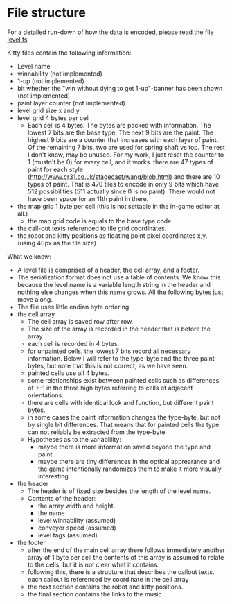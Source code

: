 
# File structure

For a detailed run-down of how the data is encoded, please read the 
file [level.ts](../src/level.ts)

Kitty files contain the following information:
- Level name
- winnability (not implemented)
- 1-up (not implemented)
- bit whether the "win without dying to get 1-up"-banner has been shown (not implemented)
- paint layer counter (not implemented)
- level grid size x and y
- level grid 4 bytes per cell
    - Each cell is 4 bytes. The bytes are packed
      with information. The lowest 7 bits are the base type. The next 9 bits are
      the paint. The highest 9 bits are a counter that increases with each layer
      of paint. Of the remaining 7 bits, two are used for spring shaft vs top.
      The rest I don't know, may be unused.
      For my work, I just reset the counter to 1 (mustn't be 0) for every cell,
      and it works.
      there are 47 types of paint for each style
      (http://www.cr31.co.uk/stagecast/wang/blob.html) and there are 10 types of
      paint. That is 470 tiles to encode in only 9 bits which have 512
      possibilities (511 actually since 0 is no paint).
      There would not have been space for an 11th paint in there.
- the map grid 1 byte per cell (this is not settable in the in-game editor at all.)
  - the map grid code is equals to the base type code
- the call-out texts referenced to tile grid coordinates.
- the robot and kitty positions as floating point pixel coordinates x,y. (using 40px as the tile size)


What we know:
- A level file is comprised of a header, the cell array, and a footer.
- The serialization format does not use a table of contents. We know this because
  the level name is a variable length string in the header and nothing else changes
  when this name grows. All the following bytes just move along.
- The file uses little endian byte ordering.
- the cell array
    - The cell array is saved row after row.
    - The size of the array is recorded in the header that is before the array
    - each cell is recorded in 4 bytes.
    - for unpainted cells, the lowest 7 bits record all necessary information.
      Below I will refer to the type-byte and the three paint-bytes, but note that
      this is not correct, as we have seen.
    - painted cells use all 4 bytes.
    - some relationships exist between painted cells such as differences of +-1 in
      the three high bytes referring to cells of adjacent orientations.
    - there are cells with identical look and function, but different paint bytes.
    - in some cases the paint information changes the type-byte, but not by single
      bit differences. That means that for painted cells the type can not reliably
      be extracted from the type-byte.
    - Hypotheses as to the variablility:
        - maybe there is more information saved beyond the type and paint.
        - maybe there are tiny differences in the optical apprearance and the game
          intentionally randomizes them to make it more visually interesting.
- the header
    - The header is of fixed size besides the length of the level name.
    - Contents of the header:
        - the array width and height.
        - the name
        - level winnability (assumed)
        - conveyor speed (assumed)
        - level tags (assumed)
- the footer
    - after the end of the main cell array there follows immediately another array of 1 byte per cell
      the contents of this array is assumed to relate to the cells, but it is not clear what it contains.
    - following this, there is a structure that describes the callout texts. each callout is referenced by coordinate in the cell array
    - the next section contains the robot and kitty positions.
    - the final section contains the links to the music.
   
   
  
